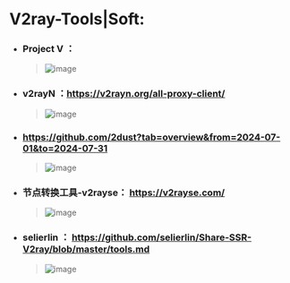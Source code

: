 # V2ray-Tools|Soft:
* ### Project V ：

     >![image](https://github.com/user-attachments/assets/e9757a8c-b9d2-480e-beb7-1d03aa42f7fa)

* ### v2rayN ：https://v2rayn.org/all-proxy-client/
 
     >![image](https://github.com/user-attachments/assets/3c91bb5f-fa7f-4f0f-889c-89b8b2effb19)

* ### https://github.com/2dust?tab=overview&from=2024-07-01&to=2024-07-31

     >![image](https://github.com/user-attachments/assets/a7a715e4-4728-48ce-9e68-75187d067192)


* ### 节点转换工具-v2rayse： https://v2rayse.com/

     >![image](https://github.com/user-attachments/assets/1cf76c78-580b-4a55-9994-d47390d8a922)

*  ### selierlin ： https://github.com/selierlin/Share-SSR-V2ray/blob/master/tools.md
   
     >![image](https://github.com/user-attachments/assets/84af50f2-e571-4dd4-86ae-0e372e395b6a)
